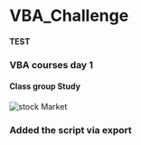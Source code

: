# VBA_Challenge
#### TEST
### VBA courses day 1
#### Class group Study

  ![stock Market](Images/stockmarket.jpg)
### Added the script via export
